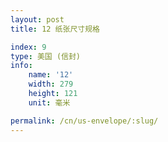 ```yaml
---
layout: post
title: 12 纸张尺寸规格

index: 9
type: 美国 (信封)
info:
    name: '12'
    width: 279
    height: 121
    unit: 毫米

permalink: /cn/us-envelope/:slug/
---
```



